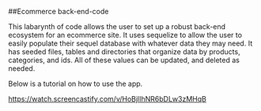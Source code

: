 ##Ecommerce back-end-code

This labarynth of code allows the user to set up a robust back-end ecosystem for an ecommerce site. It uses sequelize to allow the user to easily populate their sequel database with
whatever data they may need. It has seeded files, tables and directories that organize data by products, categories, and ids. All of these values can be updated, and deleted as needed.

Below is a tutorial on how to use the app.


https://watch.screencastify.com/v/HoBjlIhNR6bDLw3zMHqB 
